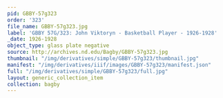 ```yaml
---
pid: GBBY-57g323
order: '323'
file_name: GBBY-57g323.jpg
label: 'GBBY 57G/323: John Viktoryn - Basketball Player - 1926-1928'
_date: 1926-1928
object_type: glass plate negative
source: http://archives.nd.edu/Bagby/GBBY-57g323.jpg
thumbnail: "/img/derivatives/simple/GBBY-57g323/thumbnail.jpg"
manifest: "/img/derivatives/iiif/images/GBBY-57g323/manifest.json"
full: "/img/derivatives/simple/GBBY-57g323/full.jpg"
layout: generic_collection_item
collection: bagby
---
```

